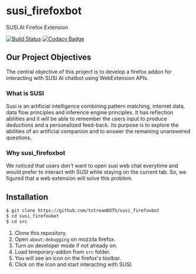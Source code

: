 # susi_firefoxbot

SUSI.AI Firefox Extension

[![Build Status](https://travis-ci.org/tstreamDOTh/susi_firefoxbot.svg?branch=master)](https://travis-ci.org/tstreamDOTh/susi_firefoxbot)
[![Codacy Badge](https://api.codacy.com/project/badge/Grade/db948e1eb4b2457386ba80388e8390cf)](https://www.codacy.com/app/tstreamDOTh/susi_firefoxbot?utm_source=github.com&utm_medium=referral&utm_content=tstreamDOTh/susi_firefoxbot&utm_campaign=badger)

## Our Project Objectives

The central objective of this project is to develop a firefox addon for interacting with SUSI AI chatbot using WebExtension APIs.

### What is SUSI

Susi is an artificial intelligence combining pattern matching, internet data, data flow principles and inference engine principles. It has reflection abilities and it will be able to remember the users input to produce deductions and a personalized feed-back. Its purpose is to explore the abilities of an artificial companion and to answer the remaining unanswered questions.

### Why susi_firefoxbot

We noticed that users don't want to open susi web chat everytime and would prefer to interact with SUSI while staying on the current tab. So, we figured that a web extension will solve this problem.

## Installation

```sh
$ git clone https://github.com/tstreamDOTh/susi_firefoxbot
$ cd susi_firefoxbot
$ cd src
```

1. Clone this repository.
2. Open `about:debugging` on mozzila firefox.
3. Turn on developer mode if not already on.
4. Load temporary-addon from `src` folder.
5. You will see an icon on the firefox's toolbar.
6. Click on the icon and start interacting with SUSI.

